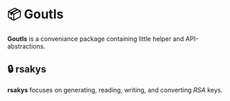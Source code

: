 # :package: Goutls

**Goutls** is a conveniance package containing little helper and API-abstractions.

## :lock: rsakys

**rsakys** focuses on generating, reading, writing, and converting *RSA* keys.


